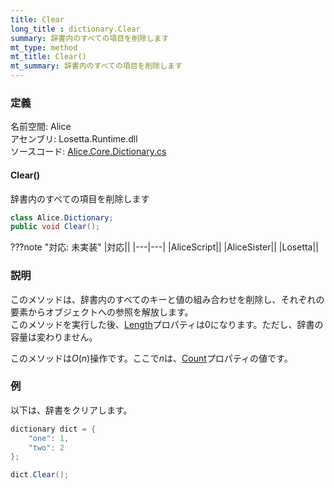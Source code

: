 ```yaml
---
title: Clear
long_title : dictionary.Clear
summary: 辞書内のすべての項目を削除します
mt_type: method
mt_title: Clear()
mt_summary: 辞書内のすべての項目を削除します
---
```


### 定義
名前空間: Alice<br/>
アセンブリ: Losetta.Runtime.dll<br/>
ソースコード: [Alice.Core.Dictionary.cs](https://github.com/WSOFT-Project/Losetta/blob/master/Losetta.Runtime/Core/Extension/Alice.Core.Dictionary.cs)

#### Clear()

辞書内のすべての項目を削除します

```cs title="AliceScript"
class Alice.Dictionary;
public void Clear();
```

???note "対応: 未実装"
    |対応||
    |---|---|
    |AliceScript||
    |AliceSister||
    |Losetta||

### 説明
このメソッドは、辞書内のすべてのキーと値の組み合わせを削除し、それぞれの要素からオブジェクトへの参照を解放します。  
このメソッドを実行した後、[Length](./length.md)プロパティは0になります。ただし、辞書の容量は変わりません。

このメソッドは$O(n)$操作です。ここで$n$は、[Count](./count.md)プロパティの値です。

### 例
以下は、辞書をクリアします。

```cs title="AliceScript"
dictionary dict = { 
    "one": 1,
    "two": 2
};

dict.Clear();
```
